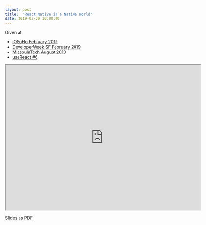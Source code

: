 ```yaml
---
layout: post
title:  "React Native in a Native World"
date: 2019-02-20 16:00:00
---
```


Given at
- [iOSoHo February 2019](https://www.meetup.com/iOSoho/events/258692861/)
- [DeveloperWeek SF February 2019](https://sched.co/K19F)
- [MissoulaTech August 2019](https://www.meetup.com/MissoulaTech/events/263561581)
- [useReact #6](https://www.meetup.com/useReactNYC/events/265740415/)


<iframe src="https://drive.google.com/file/d/1Dcl2EK1Xl4vFJ20ahDGG7NRWL2-rK_uY/preview" width="640" height="480"></iframe>


<script async class="speakerdeck-embed" data-id="2b14e232dac441a8bab8d6fb6e341a52" data-ratio="1.77777777777778" src="//speakerdeck.com/assets/embed.js"></script>

[Slides as PDF](/assets/react-native-in-a-native-world.pdf)
